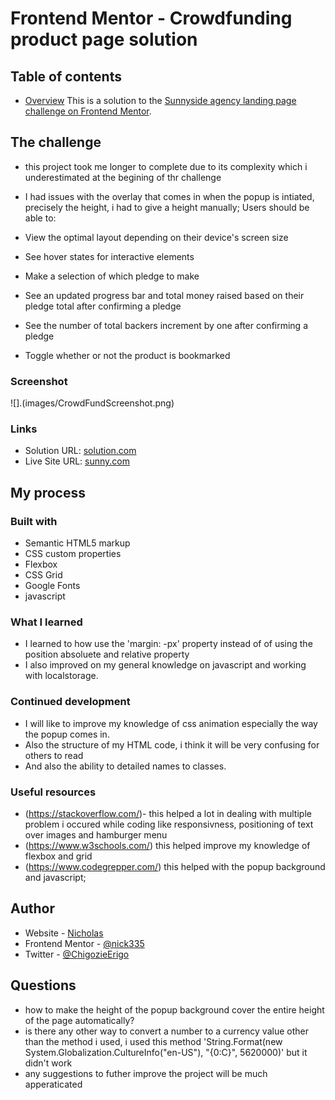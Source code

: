 # Frontend Mentor - Crowdfunding product page solution


## Table of contents
- [Overview](#overview)
This is a solution to the [Sunnyside agency landing page challenge on Frontend Mentor](https://www.frontendmentor.io/challenges/crowdfunding-product-page-7uvcZe7ZR).

## The challenge
- this project took me longer to complete due to its complexity which i underestimated at the begining of thr challenge
- I had issues with the overlay that comes in when the popup is intiated, precisely the height, i had to give a height manually;
Users should be able to:

- View the optimal layout depending on their device's screen size
- See hover states for interactive elements
- Make a selection of which pledge to make
- See an updated progress bar and total money raised based on their pledge total after confirming a pledge
- See the number of total backers increment by one after confirming a pledge
- Toggle whether or not the product is bookmarked

### Screenshot
![].(images/CrowdFundScreenshot.png)

### Links
- Solution URL: [solution.com](https://github.com/nick335/crowdFundMain)
- Live Site URL: [sunny.com](https://nick335.github.io/crowdFundMain/)

## My process


### Built with
- Semantic HTML5 markup
- CSS custom properties
- Flexbox
- CSS Grid
- Google Fonts
- javascript


### What I learned
- I learned to how use the 'margin: -px' property instead of of using the position absoluete and relative property
- I also improved on my general knowledge on javascript and working with localstorage.

### Continued development
- I will like to improve my knowledge of css animation especially the way the popup comes in.
- Also the structure of my HTML code, i think it will be very confusing for others to read
- And also the ability to detailed names to classes. 

### Useful resources
- (https://stackoverflow.com/)- this helped a lot in dealing with multiple problem i occured while coding like responsivness, positioning of text over images and hamburger menu
- (https://www.w3schools.com/) this helped improve my knowledge of flexbox and grid
- (https://www.codegrepper.com/) this helped with the popup background and javascript;

## Author
- Website - [Nicholas](https://github.com/nick335/crowdFundMain)
- Frontend Mentor - [@nick335](https://www.frontendmentor.io/profile/nick335)
- Twitter - [@ChigozieErigo](https://www.twitter.com/ChigozieErigo)


## Questions
- how to make the height of the popup background cover the entire height of the page automatically?
- is there any other way to convert a number to a currency value other than the method i used, i used this method 'String.Format(new System.Globalization.CultureInfo("en-US"), "{0:C}", 5620000)' but it didn't work
- any suggestions to futher improve the project will be much apperaticated 
